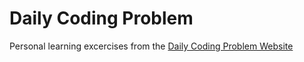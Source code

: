 # Daily Coding Problem
Personal learning excercises from the [Daily Coding Problem Website](https://www.dailycodingproblem.com/)